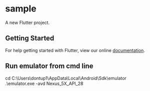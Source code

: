 # sample

A new Flutter project.

## Getting Started

For help getting started with Flutter, view our online
[documentation](https://flutter.io/).

## Run emulator from cmd line 

cd C:\Users\dontup1\AppData\Local\Android\Sdk\emulator\
.\emulator.exe -avd Nexus_5X_API_28